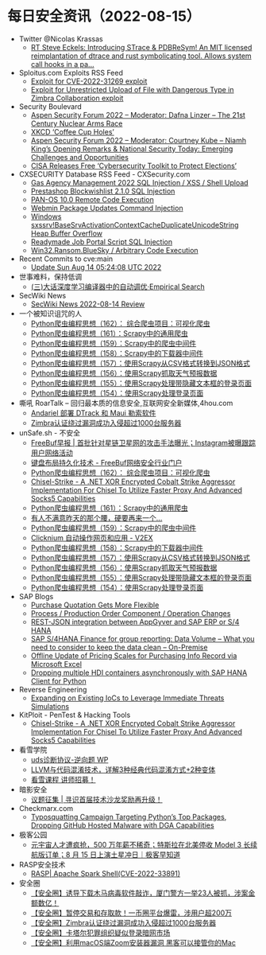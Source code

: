 # 每日安全资讯（2022-08-15）

- Twitter @Nicolas Krassas
  - [RT Steve Eckels: Introducing STrace & PDBReSym! An MIT licensed reimplantation of dtrace and rust symbolicating tool. Allows system call hooks in a pa...](https://twitter.com/stevemk14ebr/status/1558897025067823104)
- Sploitus.com Exploits RSS Feed
  - [Exploit for CVE-2022-31269 exploit](https://sploitus.com/exploit?id=ED380246-8DD1-58AB-8557-4C562A88EDC9&utm_source=rss&utm_medium=rss)
  - [Exploit for Unrestricted Upload of File with Dangerous Type in Zimbra Collaboration exploit](https://sploitus.com/exploit?id=11DEDDB4-6148-5800-86D0-BF20A0453109&utm_source=rss&utm_medium=rss)
- Security Boulevard
  - [Aspen Security Forum 2022 – Moderator: Dafna Linzer – The 21st Century Nuclear Arms Race](https://securityboulevard.com/2022/08/aspen-security-forum-2022-moderator-dafna-linzer-the-21st-century-nuclear-arms-race/)
  - [XKCD ‘Coffee Cup Holes’](https://securityboulevard.com/2022/08/xkcd-coffee-cup-holes/)
  - [Aspen Security Forum 2022 – Moderator: Courtney Kube – Niamh King’s Opening Remarks & National Security Today: Emerging Challenges and Opportunities](https://securityboulevard.com/2022/08/aspen-security-forum-2022-moderator-courtney-kube-niamh-kings-opening-remarks-national-security-today-emerging-challenges-and-opportunities/)
  - [CISA Releases Free ‘Cybersecurity Toolkit to Protect Elections’](https://securityboulevard.com/2022/08/cisa-releases-free-cybersecurity-toolkit-to-protect-elections/)
- CXSECURITY Database RSS Feed - CXSecurity.com
  - [Gas Agency Management 2022 SQL Injection / XSS / Shell Upload](https://cxsecurity.com/issue/WLB-2022080051)
  - [Prestashop Blockwishlist 2.1.0 SQL Injection](https://cxsecurity.com/issue/WLB-2022080050)
  - [PAN-OS 10.0 Remote Code Execution](https://cxsecurity.com/issue/WLB-2022080049)
  - [Webmin Package Updates Command Injection](https://cxsecurity.com/issue/WLB-2022080048)
  - [Windows sxssrv!BaseSrvActivationContextCacheDuplicateUnicodeString Heap Buffer Overflow](https://cxsecurity.com/issue/WLB-2022080047)
  - [Readymade Job Portal Script SQL Injection](https://cxsecurity.com/issue/WLB-2022080046)
  - [Win32.Ransom.BlueSky / Arbitrary Code Execution](https://cxsecurity.com/issue/WLB-2022080045)
- Recent Commits to cve:main
  - [Update Sun Aug 14 05:24:08 UTC 2022](https://github.com/trickest/cve/commit/7f60d16b2ff6ed04d6efb96eb5a4e5d18f13872f)
- 世事难料，保持低调
  - [(三)大话深度学习编译器中的自动调优·Empirical Search](https://blog.csdn.net/ariesjzj/article/details/126311326)
- SecWiki News
  - [SecWiki News 2022-08-14 Review](http://www.sec-wiki.com/?2022-08-14)
- 一个被知识诅咒的人
  - [Python爬虫编程思想（162）： 综合爬虫项目：可视化爬虫](https://blog.csdn.net/nokiaguy/article/details/126335818)
  - [Python爬虫编程思想（161）：Scrapy中的通用爬虫](https://blog.csdn.net/nokiaguy/article/details/126335515)
  - [Python爬虫编程思想（159）：Scrapy中的爬虫中间件](https://blog.csdn.net/nokiaguy/article/details/126335217)
  - [Python爬虫编程思想（158）：Scrapy中的下载器中间件](https://blog.csdn.net/nokiaguy/article/details/126335151)
  - [Python爬虫编程思想（157）：使用Scrapy从CSV格式转换到JSON格式](https://blog.csdn.net/nokiaguy/article/details/126335100)
  - [Python爬虫编程思想（156）：使用Scrapy抓取天气预报数据](https://blog.csdn.net/nokiaguy/article/details/126334951)
  - [Python爬虫编程思想（155）：使用Scrapy处理带隐藏文本框的登录页面](https://blog.csdn.net/nokiaguy/article/details/126334758)
  - [Python爬虫编程思想（154）：使用Scrapy处理登录页面](https://blog.csdn.net/nokiaguy/article/details/126334527)
- 嘶吼 RoarTalk – 回归最本质的信息安全,互联网安全新媒体,4hou.com
  - [Andariel 部署 DTrack 和 Maui 勒索软件](https://www.4hou.com/posts/q8DG)
  - [Zimbra认证绕过漏洞成功入侵超过1000台服务器](https://www.4hou.com/posts/XVqA)
- unSafe.sh - 不安全
  - [FreeBuf早报 | 首批针对星链卫星网的攻击手法曝光；Instagram被曝跟踪用户网络活动](https://buaq.net/go-122187.html)
  - [键盘布局持久化技术 - FreeBuf网络安全行业门户](https://buaq.net/go-122112.html)
  - [Python爬虫编程思想（162）： 综合爬虫项目：可视化爬虫](https://buaq.net/go-122130.html)
  - [Chisel-Strike - A .NET XOR Encrypted Cobalt Strike Aggressor Implementation For Chisel To Utilize Faster Proxy And Advanced Socks5 Capabilities](https://buaq.net/go-122107.html)
  - [Python爬虫编程思想（161）：Scrapy中的通用爬虫](https://buaq.net/go-122131.html)
  - [有人不满意昨天的那个腰，硬要再来一个...](https://buaq.net/go-122115.html)
  - [Python爬虫编程思想（159）：Scrapy中的爬虫中间件](https://buaq.net/go-122132.html)
  - [Clicknium 自动操作网页和应用 - V2EX](https://buaq.net/go-122106.html)
  - [Python爬虫编程思想（158）：Scrapy中的下载器中间件](https://buaq.net/go-122133.html)
  - [Python爬虫编程思想（157）：使用Scrapy从CSV格式转换到JSON格式](https://buaq.net/go-122134.html)
  - [Python爬虫编程思想（156）：使用Scrapy抓取天气预报数据](https://buaq.net/go-122135.html)
  - [Python爬虫编程思想（155）：使用Scrapy处理带隐藏文本框的登录页面](https://buaq.net/go-122136.html)
  - [Python爬虫编程思想（154）：使用Scrapy处理登录页面](https://buaq.net/go-122105.html)
- SAP Blogs
  - [Purchase Quotation Gets More Flexible](https://blogs.sap.com/2022/08/14/purchase-quotation-gets-more-flexible/)
  - [Process / Production Order Component / Operation Changes](https://blogs.sap.com/2022/08/14/process-production-order-component-operation-changes/)
  - [REST-JSON integration between AppGyver and SAP ERP or S/4 HANA](https://blogs.sap.com/2022/08/14/rest-json-integration-between-appgyver-and-sap-erp-or-s-4-hana/)
  - [SAP S/4HANA Finance for group reporting: Data Volume – What you need to consider to keep the data clean – On-Premise](https://blogs.sap.com/2022/08/14/sap-s-4hana-finance-for-group-reporting-data-volume-what-you-need-to-consider-to-keep-the-data-clean-on-premise/)
  - [Offline Update of Pricing Scales for Purchasing Info Record via Microsoft Excel](https://blogs.sap.com/2022/08/14/offline-update-of-pricing-scales-for-purchasing-info-record-via-microsoft-excel/)
  - [Dropping multiple HDI containers asynchronously with SAP HANA Client for Python](https://blogs.sap.com/2022/08/14/dropping-multiple-hdi-containers-asynchronously-with-sap-hana-client-for-python/)
- Reverse Engineering
  - [Expanding on Existing IoCs to Leverage Immediate Threats Simulations](https://www.reddit.com/r/ReverseEngineering/comments/wo17hm/expanding_on_existing_iocs_to_leverage_immediate/)
- KitPloit - PenTest & Hacking Tools
  - [Chisel-Strike - A .NET XOR Encrypted Cobalt Strike Aggressor Implementation For Chisel To Utilize Faster Proxy And Advanced Socks5 Capabilities](http://www.kitploit.com/2022/08/chisel-strike-net-xor-encrypted-cobalt.html)
- 看雪学院
  - [uds诊断协议-逆向题 WP](https://mp.weixin.qq.com/s?__biz=MjM5NTc2MDYxMw==&mid=2458463454&idx=1&sn=6832f219233dc5e0cf8b010b6e7779fe&chksm=b18e1c5486f9954229d3277c2300f6c225dd3d090ff3d8f3b86a3b27f5de2251bffed63c6afb&scene=58&subscene=0#rd)
  - [LLVM与代码混淆技术，详解3种经典代码混淆方式+2种变体](https://mp.weixin.qq.com/s?__biz=MjM5NTc2MDYxMw==&mid=2458463454&idx=2&sn=15bec9910a8fafc836bdd010ef732841&chksm=b18e1c5486f99542e1905668dacf98622333655642742646c0bb140ca6e0c5eeee08e45933f6&scene=58&subscene=0#rd)
  - [看雪课程 讲师招募！](https://mp.weixin.qq.com/s?__biz=MjM5NTc2MDYxMw==&mid=2458463454&idx=3&sn=c75832c0aa99d628571709672f2b12cf&chksm=b18e1c5486f995426b87cb3e758551cf5e43a103f2521c996cd98e13b5360120aea8faadbd26&scene=58&subscene=0#rd)
- 暗影安全
  - [议题征集 | 寻识首届技术沙龙奖励再升级！](https://mp.weixin.qq.com/s?__biz=MzI2MzA3OTgxOA==&mid=2657163134&idx=1&sn=cedd685b5c9c8fe8fdefda30934e4c87&chksm=f1d4e59bc6a36c8d7805090ca053636553b659383ce45613979871da81dda9cca09f89b78487&scene=58&subscene=0#rd)
- Checkmarx.com
  - [Typosquatting Campaign Targeting Python’s Top Packages, Dropping GitHub Hosted Malware with DGA Capabilities](https://checkmarx.com/blog/typosquatting-campaign-targeting-pythons-top-packages-dropping-github-hosted-malware-with-dga-capabilities/)
- 极客公园
  - [元宇宙人才遭疯抢，500 万年薪不稀奇；特斯拉在北美停收 Model 3 长续航版订单；8 月 15 日上演土星冲日｜极客早知道](https://mp.weixin.qq.com/s?__biz=MTMwNDMwODQ0MQ==&mid=2652964542&idx=1&sn=9ea652b19a33de5f874d05f9e02c421c&chksm=7e547b084923f21e826009233d52b9cccd4885079443bd85b35073592e3c9ae2148df8ab6e6a&scene=58&subscene=0#rd)
- RASP安全技术
  - [RASP| Apache Spark Shell(CVE-2022-33891)](https://mp.weixin.qq.com/s?__biz=Mzg5MjQ1OTkwMg==&mid=2247484482&idx=1&sn=5df912a24492a1c3be497a005720057c&chksm=c03c8a53f74b034542dcc9923e67153cf02a3fd045514bcca5fdbc3aec65659a7561f15dd1de&scene=58&subscene=0#rd)
- 安全圈
  - [【安全圈】诱导下载木马病毒软件敲诈，厦门警方一举23人被抓，涉案金额数亿！](https://mp.weixin.qq.com/s?__biz=MzIzMzE4NDU1OQ==&mid=2652013257&idx=1&sn=af68fd41a7832b78277f6125641858e7&chksm=f36fae89c418279f688f34cbe5a1c394fed05ddf4f47d0e9a5fb274bb6a3ab1ce3f0d3347af4&scene=58&subscene=0#rd)
  - [【安全圈】暂停交易和存取款！一币圈平台爆雷，涉用户超200万](https://mp.weixin.qq.com/s?__biz=MzIzMzE4NDU1OQ==&mid=2652013257&idx=2&sn=6b83af733d8a04dfa7c4c20e37ac6fab&chksm=f36fae89c418279fbcf2735d32b77796ad8e8ea151b30eeedd7db668ade5025f33ba0217d9d9&scene=58&subscene=0#rd)
  - [【安全圈】Zimbra认证绕过漏洞成功入侵超过1000台服务器](https://mp.weixin.qq.com/s?__biz=MzIzMzE4NDU1OQ==&mid=2652013257&idx=3&sn=bbd76c87449818524b67a03a78ca112e&chksm=f36fae89c418279f7137a4859870d6a2b6141cb797a50230cddb5fb807e52708af0fd25b73df&scene=58&subscene=0#rd)
  - [【安全圈】卡塔尔犯罪组织疑似登录暗网市场](https://mp.weixin.qq.com/s?__biz=MzIzMzE4NDU1OQ==&mid=2652013257&idx=4&sn=0eeba3b210781122fae6641973cfaedf&chksm=f36fae89c418279fcc7c250d0de613554d47431dbb779934801d680416d1613c9817996456b0&scene=58&subscene=0#rd)
  - [【安全圈】利用macOS端Zoom安装器漏洞 黑客可以接管你的Mac](https://mp.weixin.qq.com/s?__biz=MzIzMzE4NDU1OQ==&mid=2652013257&idx=5&sn=1eae8bc64e361fc9871088b4fd2ac4f2&chksm=f36fae89c418279f9a3cf14da27802193fd029d79ffcbd5092f45aa49632d6799805060852ea&scene=58&subscene=0#rd)
